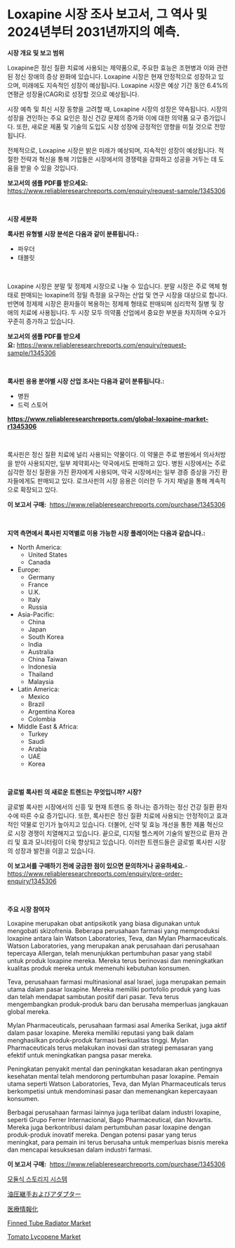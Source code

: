 <p><h1>Loxapine 시장 조사 보고서, 그 역사 및 2024년부터 2031년까지의 예측.</h1></p><p><strong>시장 개요 및 보고 범위</strong></p>
<p><p>Loxapine은 정신 질환 치료에 사용되는 제약품으로, 주요한 효능은 조현병과 이와 관련된 정신 장애의 증상 완화에 있습니다. Loxapine 시장은 현재 안정적으로 성장하고 있으며, 미래에도 지속적인 성장이 예상됩니다. Loxapine 시장은 예상 기간 동안 6.4%의 연평균 성장율(CAGR)로 성장할 것으로 예상됩니다.</p><p>시장 예측 및 최신 시장 동향을 고려할 때, Loxapine 시장의 성장은 약속됩니다. 시장의 성장을 견인하는 주요 요인은 정신 건강 문제의 증가와 이에 대한 의약품 요구 증가입니다. 또한, 새로운 제품 및 기술의 도입도 시장 성장에 긍정적인 영향을 미칠 것으로 전망됩니다.</p><p>전체적으로, Loxapine 시장은 밝은 미래가 예상되며, 지속적인 성장이 예상됩니다. 적절한 전략과 혁신을 통해 기업들은 시장에서의 경쟁력을 강화하고 성공을 거두는 데 도움을 받을 수 있을 것입니다.</p></p>
<p><strong>보고서의 샘플 PDF를 받으세요:</strong> <a href="https://www.reliableresearchreports.com/enquiry/request-sample/1345306">https://www.reliableresearchreports.com/enquiry/request-sample/1345306</a></p>
<p>&nbsp;</p>
<p><strong>시장 세분화</strong></p>
<p><strong>록사핀 유형별 시장 분석은 다음과 같이 분류됩니다.:</strong></p>
<p><ul><li>파우더</li><li>태블릿</li></ul></p>
<p>&nbsp;</p>
<p><p>Loxapine 시장은 분말 및 정제제 시장으로 나눌 수 있습니다. 분말 시장은 주로 액체 형태로 판매되는 loxapine의 정밀 측정을 요구하는 산업 및 연구 시장을 대상으로 합니다. 반면에 정제제 시장은 환자들이 복용하는 정제제 형태로 판매되며 심리학적 질병 및 장애의 치료에 사용됩니다. 두 시장 모두 의약품 산업에서 중요한 부분을 차지하며 수요가 꾸준히 증가하고 있습니다.</p></p>
<p><strong>보고서의 샘플 PDF를 받으세요:</strong>&nbsp;<a href="https://www.reliableresearchreports.com/enquiry/request-sample/1345306">https://www.reliableresearchreports.com/enquiry/request-sample/1345306</a></p>
<p>&nbsp;</p>
<p><strong> 록사핀 응용 분야별 시장 산업 조사는 다음과 같이 분류됩니다.:</strong></p>
<p><ul><li>병원</li><li>드럭 스토어</li></ul></p>
<p><strong><a href="https://www.reliableresearchreports.com/global-loxapine-market-r1345306">https://www.reliableresearchreports.com/global-loxapine-market-r1345306</a></strong></p>
<p>&nbsp;</p>
<p><p>록사핀은 정신 질환 치료에 널리 사용되는 약물이다. 이 약물은 주로 병원에서 의사처방을 받아 사용되지만, 일부 제약회사는 약국에서도 판매하고 있다. 병원 시장에서는 주로 심각한 정신 질환을 가진 환자에게 사용되며, 약국 시장에서는 일부 경증 증상을 가진 환자들에게도 판매되고 있다. 로크사핀의 시장 응용은 이러한 두 가지 채널을 통해 계속적으로 확장되고 있다.</p></p>
<p><strong>이 보고서 구매:</strong>&nbsp; <a href="https://www.reliableresearchreports.com/purchase/1345306">https://www.reliableresearchreports.com/purchase/1345306</a></p>
<p>&nbsp;</p>
<p><strong>지역 측면에서 록사핀 지역별로 이용 가능한 시장 플레이어는 다음과 같습니다.:</strong></p>
<p><ul>
    <li>
        North America:
        <ul>
            <li>United States</li>
            <li>Canada</li>
        </ul>
    </li>
    <li>
        Europe:
        <ul>
            <li>Germany</li>
            <li>France</li>
            <li>U.K.</li>
            <li>Italy</li>
            <li>Russia</li>
        </ul>
    </li>
    <li>
        Asia-Pacific:
        <ul>
            <li>China</li>
            <li>Japan</li>
            <li>South Korea</li>
            <li>India</li>
            <li>Australia</li>
            <li>China Taiwan</li>
            <li>Indonesia</li>
            <li>Thailand</li>
            <li>Malaysia</li>
        </ul>
    </li>
    <li>
        Latin America:
        <ul>
            <li>Mexico</li>
            <li>Brazil</li>
            <li>Argentina Korea</li>
            <li>Colombia</li>
        </ul>
    </li>
    <li>
        Middle East & Africa:
        <ul>
            <li>Turkey</li>
            <li>Saudi</li>
            <li>Arabia</li>
            <li>UAE</li>
            <li>Korea</li>
        </ul>
    </li>
    </ul></p>
<p>&nbsp;</p>
<p><strong>글로벌 록사핀 의 새로운 트렌드는 무엇입니까? 시장?</strong></p>
<p><p>글로벌 록사핀 시장에서의 신흥 및 현재 트렌드 중 하나는 증가하는 정신 건강 질환 환자 수에 따른 수요 증가입니다. 또한, 록사핀은 정신 질환 치료에 사용되는 안정적이고 효과적인 약물로 인기가 높아지고 있습니다. 더불어, 신약 및 효능 개선을 통한 제품 혁신으로 시장 경쟁이 치열해지고 있습니다. 끝으로, 디지털 헬스케어 기술의 발전으로 환자 관리 및 효과 모니터링이 더욱 향상되고 있습니다. 이러한 트렌드들은 글로벌 록사핀 시장의 성장과 발전을 이끌고 있습니다.</p></p>
<p><strong>이 보고서를 구매하기 전에 궁금한 점이 있으면 문의하거나 공유하세요.</strong>- <a href="https://www.reliableresearchreports.com/enquiry/pre-order-enquiry/1345306">https://www.reliableresearchreports.com/enquiry/pre-order-enquiry/1345306</a></p>
<p>&nbsp;</p>
<p><strong>주요 시장 참여자</strong></p>
<p><p>Loxapine merupakan obat antipsikotik yang biasa digunakan untuk mengobati skizofrenia. Beberapa perusahaan farmasi yang memproduksi loxapine antara lain Watson Laboratories, Teva, dan Mylan Pharmaceuticals. Watson Laboratories, yang merupakan anak perusahaan dari perusahaan tepercaya Allergan, telah menunjukkan pertumbuhan pasar yang stabil untuk produk loxapine mereka. Mereka terus berinovasi dan meningkatkan kualitas produk mereka untuk memenuhi kebutuhan konsumen.</p><p>Teva, perusahaan farmasi multinasional asal Israel, juga merupakan pemain utama dalam pasar loxapine. Mereka memiliki portofolio produk yang luas dan telah mendapat sambutan positif dari pasar. Teva terus mengembangkan produk-produk baru dan berusaha memperluas jangkauan global mereka.</p><p>Mylan Pharmaceuticals, perusahaan farmasi asal Amerika Serikat, juga aktif dalam pasar loxapine. Mereka memiliki reputasi yang baik dalam menghasilkan produk-produk farmasi berkualitas tinggi. Mylan Pharmaceuticals terus melakukan inovasi dan strategi pemasaran yang efektif untuk meningkatkan pangsa pasar mereka.</p><p>Peningkatan penyakit mental dan peningkatan kesadaran akan pentingnya kesehatan mental telah mendorong pertumbuhan pasar loxapine. Pemain utama seperti Watson Laboratories, Teva, dan Mylan Pharmaceuticals terus berkompetisi untuk mendominasi pasar dan memenangkan kepercayaan konsumen.</p><p>Berbagai perusahaan farmasi lainnya juga terlibat dalam industri loxapine, seperti Grupo Ferrer Internacional, Bago Pharmaceutical, dan Novartis. Mereka juga berkontribusi dalam pertumbuhan pasar loxapine dengan produk-produk inovatif mereka. Dengan potensi pasar yang terus meningkat, para pemain ini terus berusaha untuk memperluas bisnis mereka dan mencapai kesuksesan dalam industri farmasi.</p></p>
<p><strong>이 보고서 구매:</strong>&nbsp;&nbsp;<a href="https://www.reliableresearchreports.com/purchase/1345306">https://www.reliableresearchreports.com/purchase/1345306</a></p>
<p><p><a href="https://medium.com/@corneliutrifa2022/%EB%AA%A8%EB%93%88%ED%98%95-%EC%A0%80%EC%9E%A5-%EC%8B%9C%EC%8A%A4%ED%85%9C-%EC%8B%9C%EC%9E%A5-%EB%B6%84%EC%84%9D-%EA%B7%B8-%EC%97%B0%ED%8F%89%EA%B7%A0-%EC%84%B1%EC%9E%A5%EB%A5%A0-%EC%8B%9C%EC%9E%A5-%EC%84%B8%EB%B6%84%ED%99%94-%EB%B0%8F-%EA%B8%80%EB%A1%9C%EB%B2%8C-%EC%82%B0%EC%97%85-%EA%B0%9C%EC%9A%94-a3ed7c5d7696">모듈식 스토리지 시스템</a></p><p><a href="https://github.com/lily-u-genius/Market-Research-Report-List-1/blob/main/627207121982.md">油圧継手およびアダプター</a></p><p><a href="https://medium.com/@ferneconroy11/%E5%8C%BB%E7%99%82%E6%83%85%E5%A0%B1%E5%8C%96%E5%B8%82%E5%A0%B4%E8%A6%8F%E6%A8%A1%E3%81%A8%E5%B8%82%E5%A0%B4%E5%8B%95%E5%90%91-%E5%AE%8C%E5%85%A8%E3%81%AA%E7%94%A3%E6%A5%AD%E6%A6%82%E8%A6%81-2024%E5%B9%B4%E3%81%8B%E3%82%892031%E5%B9%B4%E3%81%BE%E3%81%A7-3f89149730e7">医療情報化</a></p><p><a href="https://github.com/moyahfrancoestellec51j635wcx/Market-Research-Report-List-2/blob/main/finned-tube-radiator-market.md">Finned Tube Radiator Market</a></p><p><a href="https://www.linkedin.com/pulse/global-tomato-lycopene-market-size-trends-insights-projections-reg1e?trackingId=KChFg63c3969kyogzyzHXw%3D%3D">Tomato Lycopene Market</a></p></p>